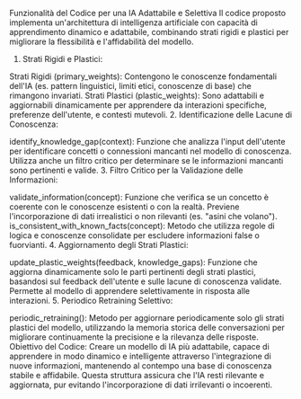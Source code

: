 Funzionalità del Codice per una IA Adattabile e Selettiva
Il codice proposto implementa un'architettura di intelligenza artificiale con capacità di apprendimento dinamico e adattabile, combinando strati rigidi e plastici per migliorare la flessibilità e l'affidabilità del modello.

1. Strati Rigidi e Plastici:

Strati Rigidi (primary_weights): Contengono le conoscenze fondamentali dell'IA (es. pattern linguistici, limiti etici, conoscenze di base) che rimangono invariati.
Strati Plastici (plastic_weights): Sono adattabili e aggiornabili dinamicamente per apprendere da interazioni specifiche, preferenze dell'utente, e contesti mutevoli.
2. Identificazione delle Lacune di Conoscenza:

identify_knowledge_gap(context): Funzione che analizza l'input dell'utente per identificare concetti o connessioni mancanti nel modello di conoscenza. Utilizza anche un filtro critico per determinare se le informazioni mancanti sono pertinenti e valide.
3. Filtro Critico per la Validazione delle Informazioni:

validate_information(concept): Funzione che verifica se un concetto è coerente con le conoscenze esistenti o con la realtà. Previene l'incorporazione di dati irrealistici o non rilevanti (es. "asini che volano").
is_consistent_with_known_facts(concept): Metodo che utilizza regole di logica e conoscenze consolidate per escludere informazioni false o fuorvianti.
4. Aggiornamento degli Strati Plastici:

update_plastic_weights(feedback, knowledge_gaps): Funzione che aggiorna dinamicamente solo le parti pertinenti degli strati plastici, basandosi sul feedback dell'utente e sulle lacune di conoscenza validate. Permette al modello di apprendere selettivamente in risposta alle interazioni.
5. Periodico Retraining Selettivo:

periodic_retraining(): Metodo per aggiornare periodicamente solo gli strati plastici del modello, utilizzando la memoria storica delle conversazioni per migliorare continuamente la precisione e la rilevanza delle risposte.
Obiettivo del Codice:
Creare un modello di IA più adattabile, capace di apprendere in modo dinamico e intelligente attraverso l'integrazione di nuove informazioni, mantenendo al contempo una base di conoscenza stabile e affidabile. Questa struttura assicura che l'IA resti rilevante e aggiornata, pur evitando l'incorporazione di dati irrilevanti o incoerenti.